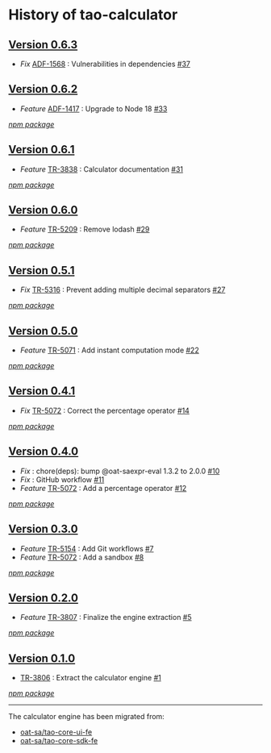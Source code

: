 # History of tao-calculator

## [Version 0.6.3](https://github.com/oat-sa/tao-calculator-fe/releases/tag/v0.6.3)

-   _Fix_ [ADF-1568](https://oat-sa.atlassian.net/browse/ADF-1568) : Vulnerabilities in dependencies [#37](https://github.com/oat-sa/tao-calculator-fe/pull/37)

## [Version 0.6.2](https://github.com/oat-sa/tao-calculator-fe/releases/tag/v0.6.2)

-   _Feature_ [ADF-1417](https://oat-sa.atlassian.net/browse/ADF-1417) : Upgrade to Node 18 [#33](https://github.com/oat-sa/tao-calculator-fe/pull/33)

[_npm package_](https://www.npmjs.com/package/@oat-sa/tao-calculator/v/0.6.2)

## [Version 0.6.1](https://github.com/oat-sa/tao-calculator-fe/releases/tag/v0.6.1)

-   _Feature_ [TR-3838](https://oat-sa.atlassian.net/browse/TR-3838) : Calculator documentation [#31](https://github.com/oat-sa/tao-calculator-fe/pull/31)

[_npm package_](https://www.npmjs.com/package/@oat-sa/tao-calculator/v/0.6.1)

## [Version 0.6.0](https://github.com/oat-sa/tao-calculator-fe/releases/tag/v0.6.0)

-   _Feature_ [TR-5209](https://oat-sa.atlassian.net/browse/TR-5209) : Remove lodash [#29](https://github.com/oat-sa/tao-calculator-fe/pull/29)

[_npm package_](https://www.npmjs.com/package/@oat-sa/tao-calculator/v/0.6.0)

## [Version 0.5.1](https://github.com/oat-sa/tao-calculator-fe/releases/tag/v0.5.1)

-   _Fix_ [TR-5316](https://oat-sa.atlassian.net/browse/TR-5316) : Prevent adding multiple decimal separators [#27](https://github.com/oat-sa/tao-calculator-fe/pull/27)

[_npm package_](https://www.npmjs.com/package/@oat-sa/tao-calculator/v/0.5.1)

## [Version 0.5.0](https://github.com/oat-sa/tao-calculator-fe/releases/tag/v0.5.0)

-   _Feature_ [TR-5071](https://oat-sa.atlassian.net/browse/TR-5071) : Add instant computation mode [#22](https://github.com/oat-sa/tao-calculator-fe/pull/22)

[_npm package_](https://www.npmjs.com/package/@oat-sa/tao-calculator/v/0.5.0)

## [Version 0.4.1](https://github.com/oat-sa/tao-calculator-fe/releases/tag/v0.4.1)

-   _Fix_ [TR-5072](https://oat-sa.atlassian.net/browse/TR-5072) : Correct the percentage operator [#14](https://github.com/oat-sa/tao-calculator-fe/pull/14)

[_npm package_](https://www.npmjs.com/package/@oat-sa/tao-calculator/v/0.4.1)

## [Version 0.4.0](https://github.com/oat-sa/tao-calculator-fe/releases/tag/v0.4.0)

-   _Fix_ : chore(deps): bump @oat-saexpr-eval 1.3.2 to 2.0.0 [#10](https://github.com/oat-sa/tao-calculator-fe/pull/10)
-   _Fix_ : GitHub workflow [#11](https://github.com/oat-sa/tao-calculator-fe/pull/11)
-   _Feature_ [TR-5072](https://oat-sa.atlassian.net/browse/TR-5072) : Add a percentage operator [#12](https://github.com/oat-sa/tao-calculator-fe/pull/12)

[_npm package_](https://www.npmjs.com/package/@oat-sa/tao-calculator/v/0.4.0)

## [Version 0.3.0](https://github.com/oat-sa/tao-calculator-fe/releases/tag/v0.3.0)

-   _Feature_ [TR-5154](https://oat-sa.atlassian.net/browse/TR-5154) : Add Git workflows [#7](https://github.com/oat-sa/tao-calculator-fe/pull/7)
-   _Feature_ [TR-5072](https://oat-sa.atlassian.net/browse/TR-5072) : Add a sandbox [#8](https://github.com/oat-sa/tao-calculator-fe/pull/8)

[_npm package_](https://www.npmjs.com/package/@oat-sa/tao-calculator/v/0.3.0)

## [Version 0.2.0](https://github.com/oat-sa/tao-calculator-fe/releases/tag/v0.2.0)

-   _Feature_ [TR-3807](https://oat-sa.atlassian.net/browse/TR-3807) : Finalize the engine extraction [#5](https://github.com/oat-sa/tao-calculator-fe/pull/5)

[_npm package_](https://www.npmjs.com/package/@oat-sa/tao-calculator/v/0.2.0)

## [Version 0.1.0](https://github.com/oat-sa/tao-calculator-fe/releases/tag/v0.1.0)

-   [TR-3806](https://oat-sa.atlassian.net/browse/TR-3806) : Extract the calculator engine [#1](https://github.com/oat-sa/tao-calculator-fe/pull/1)

[_npm package_](https://www.npmjs.com/package/@oat-sa/tao-calculator/v/0.1.0)

---

The calculator engine has been migrated from:

-   [oat-sa/tao-core-ui-fe](https://github.com/oat-sa/tao-core-ui-fe/tree/f6849b81fdf0ca756cbf53a747e72d6ec0509936/src/maths/calculator)
-   [oat-sa/tao-core-sdk-fe](https://github.com/oat-sa/tao-core-sdk-fe/blob/f6c28d3b712098f17efc99712e3eeed87f804f6e/src/util/mathsEvaluator.js)

